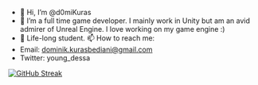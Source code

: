 - 👋 Hi, I’m @d0miKuras
- 👀 I’m a full time game developer. I mainly work in Unity but am an avid admirer of Unreal Engine. I love working on my game engine :)
- 🌱 Life-long student.
📫 How to reach me:
- Email: dominik.kurasbediani@gmail.com
- Twitter: young_dessa

[![GitHub Streak](https://streak-stats.demolab.com?user=d0miKuras&theme=gruvbox)](https://git.io/streak-stats)
<!---
d0miKuras/d0miKuras is a ✨ special ✨ repository because its `README.md` (this file) appears on your GitHub profile.
You can click the Preview link to take a look at your changes.
--->
